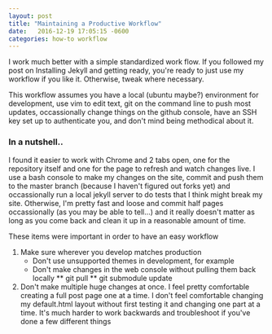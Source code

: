 ```yaml
---
layout: post
title: "Maintaining a Productive Workflow" 
date:   2016-12-19 17:05:15 -0600
categories: how-to workflow 
---
```


I work much better with a simple standardized work flow. If you followed my post on Installing Jekyll and getting ready, you're ready to just use my workflow if you like it. Otherwise, tweak where necessary.

This workflow assumes you have a local \(ubuntu maybe\?\) environment for development, use vim to edit text, git on the command line to push most updates, occassionally change things on the github console, have an SSH key set up to authenticate you, and don't mind being methodical about it.

### In a nutshell..

I found it easier to work with Chrome and 2 tabs open, one for the repository itself and one for the page to refresh and watch changes live. I use a bash console to make my changes on the site, commit and push them to the master branch \(because I haven't figured out forks yet\) and occassionally run a local jekyll server to do tests that I think might break my site. Otherwise, I'm pretty fast and loose and commit half pages occassionally \(as you may be able to tell...\) and it really doesn't matter as long as you come back and clean it up in a reasonable amount of time. 

These items were important in order to have an easy workflow

1. Make sure wherever you develop matches production
	* Don't use unsupported themes in development, for example
	* Don't make changes in the web console without pulling them back locally
	** git pull 
	** git submodule update
2. Don't make multiple huge changes at once. I feel pretty comfortable creating a full post page one at a time. I don't feel comfortable changing my default.html layout without first testing it and changing one part at a time. It's much harder to work backwards and troubleshoot if you've done a few different things
 

 
